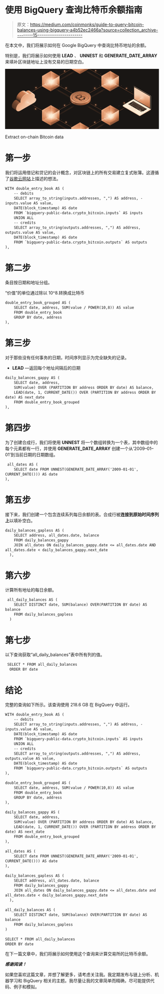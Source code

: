 # 使用 BigQuery 查询比特币余额指南

> 原文：<https://medium.com/coinmonks/guide-to-query-bitcoin-balances-using-bigquery-a4b52ec2466a?source=collection_archive---------15----------------------->

在本文中，我们将展示如何在 Google BigQuery 中查询比特币地址的余额。

特别是，我们将展示如何使用 **LEAD** 、 **UNNEST** 和 **GENERATE_DATE_ARRAY** 来填补区块链地址上没有交易的日期空白。

![](img/8407240e6a70a390bcc8ab4cd22747b6.png)

Extract on-chain Bitcoin data

# 第一步

我们将运用借记和贷记的会计概念，对区块链上的所有交易建立复式账簿。这遵循了[谷歌云网站](https://www.cloudskillsboost.google/focuses/8486?parent=catalog)上描述的想法。

```
WITH double_entry_book AS (
    -- debits
    SELECT array_to_string(inputs.addresses, ",") AS address, -inputs.value AS value, 
    DATE(block_timestamp) AS date
    FROM `bigquery-public-data.crypto_bitcoin.inputs` AS inputs
    UNION ALL
    -- credits
    SELECT array_to_string(outputs.addresses, ",") AS address, outputs.value AS value, 
    DATE(block_timestamp) AS date
    FROM `bigquery-public-data.crypto_bitcoin.outputs` AS outputs
),
```

# 第二步

条目按日期和地址分组。

“价值”的单位通过除以 10^8.转换成比特币

```
double_entry_book_grouped AS (
    SELECT date, address, SUM(value / POWER(10,8)) AS value
    FROM double_entry_book
    GROUP BY date, address
),
```

# 第三步

对于那些没有任何事务的日期，时间序列显示为完全缺失的记录。

*   **LEAD** —返回每个地址间隔后的日期

```
daily_balances_gappy AS (
    SELECT date, address,
    SUM(value) OVER (PARTITION BY address ORDER BY date) AS balance,
    LEAD(date, 1, CURRENT_DATE()) OVER (PARTITION BY address ORDER BY date) AS next_date
    FROM double_entry_book_grouped
),
```

# 第四步

为了创建合成行，我们将使用 **UNNEST** 将一个数组转换为一个表，其中数组中的每个元素都有一行，并使用 **GENERATE_DATE_ARRAY** 创建一个从‘2009–01–01’到当前日期的日期数组。

```
 all_dates AS (
    SELECT date FROM UNNEST(GENERATE_DATE_ARRAY('2009-01-01', CURRENT_DATE())) AS date
),
```

# 第五步

接下来，我们创建一个包含连续系列每日余额的表。合成行被**连接到原始时间序列上**以填补空白。

```
daily_balances_gapless AS (
    SELECT address, all_dates.date, balance
    FROM daily_balances_gappy
    JOIN all_dates ON daily_balances_gappy.date <= all_dates.date AND all_dates.date < daily_balances_gappy.next_date
  ),
```

# 第六步

计算所有地址的每日余额。

```
 all_daily_balances AS (
    SELECT DISTINCT date, SUM(balance) OVER(PARTITION BY date) AS balance
    FROM daily_balances_gapless
  )
```

# 第七步

以下查询获取“all_daily_balances”表中所有列的值。

```
 SELECT * FROM all_daily_balances
  ORDER BY date
```

# 结论

完整的查询如下所示。该查询使用 218.6 GB 在 BigQuery 中运行。

```
WITH double_entry_book AS (
    -- debits
    SELECT array_to_string(inputs.addresses, ",") AS address, -inputs.value AS value, 
    DATE(block_timestamp) AS date
    FROM `bigquery-public-data.crypto_bitcoin.inputs` AS inputs
    UNION ALL
    -- credits
    SELECT array_to_string(outputs.addresses, ",") AS address, outputs.value AS value, 
    DATE(block_timestamp) AS date
    FROM `bigquery-public-data.crypto_bitcoin.outputs` AS outputs
), 

double_entry_book_grouped AS (
    SELECT date, address, SUM(value / POWER(10,8)) AS value
    FROM double_entry_book
    GROUP BY date, address
),

daily_balances_gappy AS (
    SELECT date, address,
    SUM(value) OVER (PARTITION BY address ORDER BY date) AS balance,
    LEAD(date, 1, CURRENT_DATE()) OVER (PARTITION BY address ORDER BY date) AS next_date
    FROM double_entry_book_grouped
),

all_dates AS (
    SELECT date FROM UNNEST(GENERATE_DATE_ARRAY('2009-01-01', CURRENT_DATE())) AS date
),

daily_balances_gapless AS (
    SELECT address, all_dates.date, balance
    FROM daily_balances_gappy
    JOIN all_dates ON daily_balances_gappy.date <= all_dates.date and all_dates.date < daily_balances_gappy.next_date
  ),

all_daily_balances AS (
    SELECT DISTINCT date, SUM(balance) OVER(PARTITION BY date) AS balance
    FROM daily_balances_gapless
)

SELECT * FROM all_daily_balances
ORDER BY date
```

在下一篇文章中，我们将展示如何使用这个查询来计算交易所的比特币余额。

***感谢阅读！***

如果您喜欢这篇文章，并想了解更多，请考虑关注我。我定期发布与链上分析、机器学习和 BigQuery 相关的主题。我尽量让我的文章简单而精确，尽可能提供代码、例子和模拟。